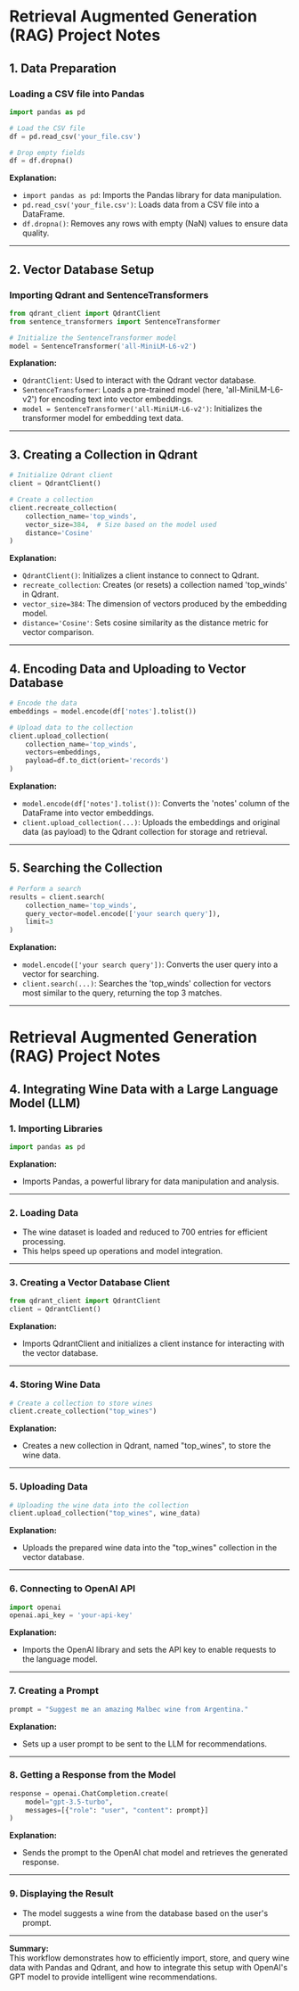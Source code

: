 # Retrieval Augmented Generation (RAG) Project Notes

## 1. Data Preparation

### Loading a CSV file into Pandas
```python
import pandas as pd

# Load the CSV file
df = pd.read_csv('your_file.csv')

# Drop empty fields
df = df.dropna()
```
**Explanation:**
- `import pandas as pd`: Imports the Pandas library for data manipulation.
- `pd.read_csv('your_file.csv')`: Loads data from a CSV file into a DataFrame.
- `df.dropna()`: Removes any rows with empty (NaN) values to ensure data quality.

---

## 2. Vector Database Setup

### Importing Qdrant and SentenceTransformers
```python
from qdrant_client import QdrantClient
from sentence_transformers import SentenceTransformer

# Initialize the SentenceTransformer model
model = SentenceTransformer('all-MiniLM-L6-v2')
```
**Explanation:**
- `QdrantClient`: Used to interact with the Qdrant vector database.
- `SentenceTransformer`: Loads a pre-trained model (here, 'all-MiniLM-L6-v2') for encoding text into vector embeddings.
- `model = SentenceTransformer('all-MiniLM-L6-v2')`: Initializes the transformer model for embedding text data.

---

## 3. Creating a Collection in Qdrant

```python
# Initialize Qdrant client
client = QdrantClient()

# Create a collection
client.recreate_collection(
    collection_name='top_winds',
    vector_size=384,  # Size based on the model used
    distance='Cosine'
)
```
**Explanation:**
- `QdrantClient()`: Initializes a client instance to connect to Qdrant.
- `recreate_collection`: Creates (or resets) a collection named 'top_winds' in Qdrant.
- `vector_size=384`: The dimension of vectors produced by the embedding model.
- `distance='Cosine'`: Sets cosine similarity as the distance metric for vector comparison.

---

## 4. Encoding Data and Uploading to Vector Database

```python
# Encode the data
embeddings = model.encode(df['notes'].tolist())

# Upload data to the collection
client.upload_collection(
    collection_name='top_winds',
    vectors=embeddings,
    payload=df.to_dict(orient='records')
)
```
**Explanation:**
- `model.encode(df['notes'].tolist())`: Converts the 'notes' column of the DataFrame into vector embeddings.
- `client.upload_collection(...)`: Uploads the embeddings and original data (as payload) to the Qdrant collection for storage and retrieval.

---

## 5. Searching the Collection

```python
# Perform a search
results = client.search(
    collection_name='top_winds',
    query_vector=model.encode(['your search query']),
    limit=3
)
```
**Explanation:**
- `model.encode(['your search query'])`: Converts the user query into a vector for searching.
- `client.search(...)`: Searches the 'top_winds' collection for vectors most similar to the query, returning the top 3 matches.

---

# Retrieval Augmented Generation (RAG) Project Notes

## 4. Integrating Wine Data with a Large Language Model (LLM)

### 1. Importing Libraries
```python
import pandas as pd
```
**Explanation:**  
- Imports Pandas, a powerful library for data manipulation and analysis.

---

### 2. Loading Data
- The wine dataset is loaded and reduced to 700 entries for efficient processing.
- This helps speed up operations and model integration.

---

### 3. Creating a Vector Database Client
```python
from qdrant_client import QdrantClient
client = QdrantClient()
```
**Explanation:**  
- Imports QdrantClient and initializes a client instance for interacting with the vector database.

---

### 4. Storing Wine Data
```python
# Create a collection to store wines
client.create_collection("top_wines")
```
**Explanation:**  
- Creates a new collection in Qdrant, named "top_wines", to store the wine data.

---

### 5. Uploading Data
```python
# Uploading the wine data into the collection
client.upload_collection("top_wines", wine_data)
```
**Explanation:**  
- Uploads the prepared wine data into the "top_wines" collection in the vector database.

---

### 6. Connecting to OpenAI API
```python
import openai
openai.api_key = 'your-api-key'
```
**Explanation:**  
- Imports the OpenAI library and sets the API key to enable requests to the language model.

---

### 7. Creating a Prompt
```python
prompt = "Suggest me an amazing Malbec wine from Argentina."
```
**Explanation:**  
- Sets up a user prompt to be sent to the LLM for recommendations.

---

### 8. Getting a Response from the Model
```python
response = openai.ChatCompletion.create(
    model="gpt-3.5-turbo",
    messages=[{"role": "user", "content": prompt}]
)
```
**Explanation:**  
- Sends the prompt to the OpenAI chat model and retrieves the generated response.

---

### 9. Displaying the Result
- The model suggests a wine from the database based on the user's prompt.

---

**Summary:**  
This workflow demonstrates how to efficiently import, store, and query wine data with Pandas and Qdrant, and how to integrate this setup with OpenAI's GPT model to provide intelligent wine recommendations.

